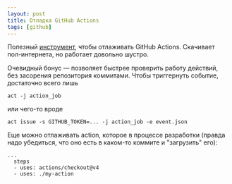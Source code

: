 ```yaml
---
layout: post
title: Отладка GitHub Actions
tags: [github]
---
```

Полезный [инструмент](https://github.com/nektos/act), чтобы отлаживать GitHub Actions. Скачивает пол-интернета, но работает довольно шустро.

Очевидный бонус — позволяет быстрее проверить работу действий, без засорения репозитория коммитами. Чтобы триггернуть событие, достаточно всего лишь 
```
act -j action_job
```
или чего-то вроде
```
act issue -s GITHUB_TOKEN=... -j action_job -e event.json
```

Еще можно отлаживать action, которое в процессе разработки (правда надо убедиться, что оно есть в каком-то коммите и "загрузить" его):
```
...
  steps
  - uses: actions/checkout@v4
  - uses: ./my-action
```


